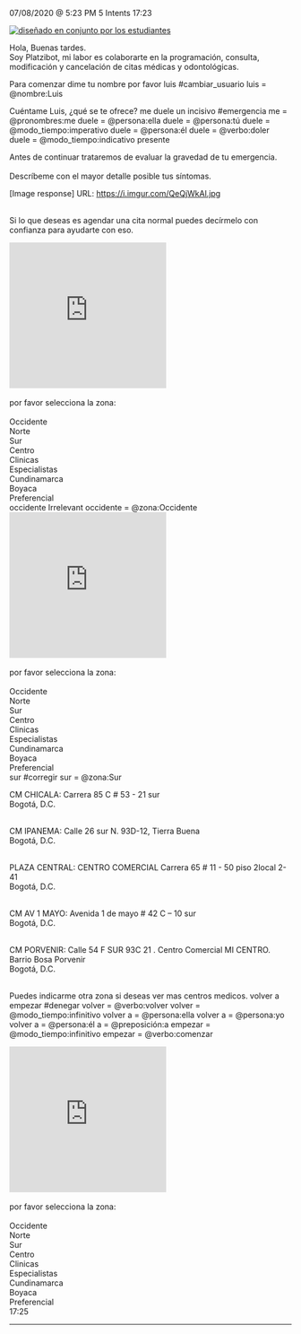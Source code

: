 

07/08/2020 @
5:23
PM
5
Intents
17:23
 
<a href="https://imgur.com/fMUI13D"><img src="https://i.imgur.com/fMUI13Dt.jpg" title="diseñado en conjunto por los estudiantes" /></a>
 
<div class="msgj">Hola, Buenas tardes.</div>
 
<div class="msgj">Soy Platzibot, mi labor es colaborarte en la programación, consulta, modificación y cancelación de citas médicas y odontológicas.</div>
 
Para comenzar dime tu nombre por favor
luis
#cambiar_usuario
luis = @nombre:Luis
 
 
Cuéntame Luis, ¿qué se te ofrece?
me duele un incisivo
#emergencia
me = @pronombres:me
duele = @persona:ella
duele = @persona:tú
duele = @modo_tiempo:imperativo
duele = @persona:él
duele = @verbo:doler
duele = @modo_tiempo:indicativo presente
 
Antes de continuar trataremos de evaluar la gravedad de tu emergencia. </br> </br> Descríbeme con el mayor detalle posible tus síntomas. </br>
 
[Image response]
URL: 
https://i.imgur.com/QeQjWkAl.jpg

 
</br>Si lo que deseas es agendar una cita normal puedes decírmelo con confianza para ayudarte con eso.
 
<iframe src="https://www.google.com/maps/embed?pb=!1m16!1m12!1m3!1d254507.63598012045!2d-74.11138866785275!3d4.650720841237783!2m3!1f0!2f0!3f0!3m2!1i1024!2i768!4f13.1!2m1!1scentro+medico+colsubsidio!5e0!3m2!1ses!2sco!4v1531303135509" width="280" height="260" frameborder="0" style="border:0" allowfullscreen></iframe></br></br>por favor selecciona la zona:</br></br>Occidente</br>Norte</br>Sur</br>Centro</br>Clinicas</br>Especialistas</br>Cundinamarca</br>Boyaca</br>Preferencial</br>
occidente
Irrelevant
occidente = @zona:Occidente
 
<iframe src="https://www.google.com/maps/embed?pb=!1m16!1m12!1m3!1d254507.63598012045!2d-74.11138866785275!3d4.650720841237783!2m3!1f0!2f0!3f0!3m2!1i1024!2i768!4f13.1!2m1!1scentro+medico+colsubsidio!5e0!3m2!1ses!2sco!4v1531303135509" width="280" height="260" frameborder="0" style="border:0" allowfullscreen></iframe></br></br>por favor selecciona la zona:</br></br>Occidente</br>Norte</br>Sur</br>Centro</br>Clinicas</br>Especialistas</br>Cundinamarca</br>Boyaca</br>Preferencial</br>
sur
#corregir
sur = @zona:Sur
 
CM CHICALA: Carrera 85 C # 53 - 21 sur</br>Bogotá, D.C.</br></br>
 
CM IPANEMA: Calle 26 sur N. 93D-12, Tierra Buena</br>Bogotá, D.C.</br></br>
 
PLAZA CENTRAL: CENTRO COMERCIAL Carrera 65 # 11 - 50 piso 2local 2-41</br>Bogotá, D.C.</br></br>
 
CM AV 1 MAYO: Avenida 1 de mayo # 42 C – 10 sur</br>Bogotá, D.C.</br></br>
 
CM PORVENIR: Calle 54 F SUR 93C 21 . Centro Comercial MI CENTRO.  Barrio Bosa Porvenir</br>Bogotá, D.C.</br></br>
 
Puedes indicarme otra zona si deseas ver mas centros medicos.
volver a empezar
#denegar
volver = @verbo:volver
volver = @modo_tiempo:infinitivo
volver a = @persona:ella
volver a = @persona:yo
volver a = @persona:él
a = @preposición:a
empezar = @modo_tiempo:infinitivo
empezar = @verbo:comenzar
 
<iframe src="https://www.google.com/maps/embed?pb=!1m16!1m12!1m3!1d254507.63598012045!2d-74.11138866785275!3d4.650720841237783!2m3!1f0!2f0!3f0!3m2!1i1024!2i768!4f13.1!2m1!1scentro+medico+colsubsidio!5e0!3m2!1ses!2sco!4v1531303135509" width="280" height="260" frameborder="0" style="border:0" allowfullscreen></iframe></br></br>por favor selecciona la zona:</br></br>Occidente</br>Norte</br>Sur</br>Centro</br>Clinicas</br>Especialistas</br>Cundinamarca</br>Boyaca</br>Preferencial</br>
17:25

---
